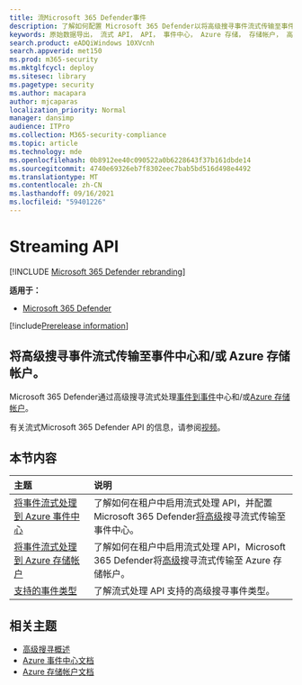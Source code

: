 ```yaml
---
title: 流Microsoft 365 Defender事件
description: 了解如何配置 Microsoft 365 Defender以将高级搜寻事件流式传输至事件中心或 Azure 存储帐户
keywords: 原始数据导出， 流式 API， API， 事件中心， Azure 存储， 存储帐户， 高级搜寻， 原始数据共享
search.product: eADQiWindows 10XVcnh
search.appverid: met150
ms.prod: m365-security
ms.mktglfcycl: deploy
ms.sitesec: library
ms.pagetype: security
ms.author: macapara
author: mjcaparas
localization_priority: Normal
manager: dansimp
audience: ITPro
ms.collection: M365-security-compliance
ms.topic: article
ms.technology: mde
ms.openlocfilehash: 0b8912ee40c090522a0b6228643f37b161dbde14
ms.sourcegitcommit: 4740e69326eb7f8302eec7bab5bd516d498e4492
ms.translationtype: MT
ms.contentlocale: zh-CN
ms.lasthandoff: 09/16/2021
ms.locfileid: "59401226"
---
```

# <a name="streaming-api"></a>Streaming API

[!INCLUDE [Microsoft 365 Defender rebranding](../../includes/microsoft-defender.md)]

**适用于：**
- [Microsoft 365 Defender](https://go.microsoft.com/fwlink/?linkid=2118804)

[!include[Prerelease information](../../includes/prerelease.md)]

## <a name="stream-advanced-hunting-events-to-event-hubs-andor-azure-storage-account"></a>将高级搜寻事件流式传输至事件中心和/或 Azure 存储帐户。

Microsoft 365 Defender通过高级搜寻流式处理[事件到](../defender/advanced-hunting-overview.md)[事件](/azure/event-hubs/)中心和/或[Azure 存储帐户](/azure/event-hubs/)。

有关流式Microsoft 365 Defender API 的信息，请参阅[视频](https://www.microsoft.com/en-us/videoplayer/embed/RE4r4ga)。

## <a name="in-this-section"></a>本节内容

主题 | 说明
:---|:---
[将事件流式处理到 Azure 事件中心](streaming-api-event-hub.md)| 了解如何在租户中启用流式处理 API，并配置Microsoft 365 Defender[将高级](../defender/advanced-hunting-overview.md)搜寻流式传输至事件中心。
[将事件流式处理到 Azure 存储帐户](streaming-api-storage.md)| 了解如何在租户中启用流式处理 API，Microsoft 365 Defender将[高级](advanced-hunting-overview.md)搜寻流式传输至 Azure 存储帐户。
[支持的事件类型](supported-event-types.md) | 了解流式处理 API 支持的高级搜寻事件类型。


## <a name="related-topics"></a>相关主题
- [高级搜寻概述](../defender/advanced-hunting-overview.md)
- [Azure 事件中心文档](/azure/event-hubs/)
- [Azure 存储帐户文档](/azure/storage/common/storage-account-overview)
